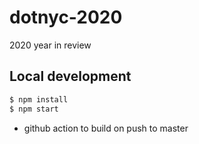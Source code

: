 # dotnyc-2020

2020 year in review

## Local development

```sh
$ npm install
$ npm start
```


- github action to build on push to master
